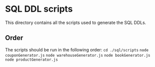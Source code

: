 # SQL DDL scripts
This directory contains all the scripts used to generate the SQL DDLs.

## Order
The scripts should be run in the following order:
`cd ./sql/scripts`
`node couponGenerator.js`
`node warehouseGenerator.js`
`node bookGenerator.js`
`node productGenerator.js`

